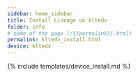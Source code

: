 ```yaml
---
sidebar: home_sidebar
title: Install Lineage on kltedv
folder: info
# name of the page (/{{permalink}}.html)
permalink: kltedv_install.html
device: kltedv
---
```

{% include templates/device_install.md %}
